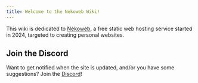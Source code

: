 ```yaml
---
title: Welcome to the Nekoweb Wiki!
---
```

This wiki is dedicated to [Nekoweb](https://nekoweb.org), a free static
web hosting service started in 2024, targeted to creating personal websites.

## Join the Discord

Want to get notified when the site is updated, and/or you have some
suggestions? Join the [Discord](https://discord.gg/f4b4e2Nudk)!

